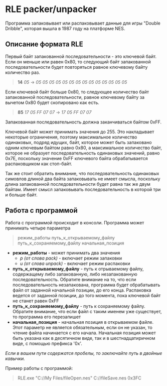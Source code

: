 # RLE packer/unpacker
Программа запаковывает или распаковывает данные для игры "Double Dribble", которая вышла в 1987 году на платформе NES.

## Описание формата RLE
Первый байт запакованной последовательности - это ключевой байт. Если он меньше или равен 0x80, то следующий байт запакованной последовательности будет повторяться равное ключевому байту количество раз. 

> **14** *05* -> *05 05 05 05 05 05 05 05 05 05 05 05 05 05* 

Если ключевой байт больше 0x80, то следующее количество байт запакованной последовательности, равное ключевому байту за вычетом 0x80 будет скопировано как есть. 

> **85** *17 05 FF 07 07* -> *17 05 FF 07 07*

Запакованная последовательность должна заканчиваться байтом 0xFF. 

Ключевой байт может принимать значения до 255. Это накладывает некоторые ограничения, поэтому максимальное количество одинаковых, подряд идущих, байт, которое может быть запаковано одним ключевым байтом равно 0x80, а максимальное количество байт, которое не образует последовательность одинаковых значений, равно 0x7E, поскольку значение 0xFF ключевого байта обрабатывается распаковщиком как стоп-байт. 

Так же стоит обратить внимание, что последовательность одинаковых симовлов длиной два байта запаковывать не имеет смысла, поскольку длина запакованной последовательности будет равна так же двум байтам. Имеет смысл запаковывать последовательность в которой три и больше байт.

## Работа с программой
Работа с программой происходит в консоли. Программа может принимать четыре параметра

> режим\_работы путь\_к\_открываемому\_файлу путь\_к\_сохраняемому\_файлу начальная\_позиция

- **режим\_работы** - может принимать два значения
	- *p (от слова pack)* - включает режим запаковки
	- *u (от слова unpack)* - включает режим распаковки
- **путь\_к\_открываемому\_файлу** - путь к отрываемому файлу, содержащему либо запакованную, либо незапакованную последовательность. Обратите внимание на то, что если последовательность незапакована, программа будет обрабатывать файл от заданной начальной позиции, до его конца. Распаковка ведется от заданной позиции, до того момента, пока ключевой байт не станет равен 0xFF
- **путь\_к\_сохраняемому\_файлу** - путь к сохраняемому файлу. Обратите внимание, что если файл с таким именем уже существует, то программа его перезапишет
- **начальная\_позиция** - начальная позиция в открываемом файле. Этот параметр не является обязательным, если он не указан, то чтение файла начинается с его начала. Начальная позиция может быть указана как в десятичном виде, так и в шестнадцатиричном виде, с помощью префикса '0x'.

*Если в вашем пути содержатся пробелы, то заключайте путь в двойные кавычки.*

Пример работы с программой:
> RLE.exe "C://My Files/fileOpen.nes" C://fileSave.nes 0x3FC